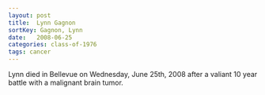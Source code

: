 ```yaml
---
layout: post
title:  Lynn Gagnon
sortKey: Gagnon, Lynn
date:   2008-06-25
categories: class-of-1976
tags: cancer
---
```

Lynn died in Bellevue on Wednesday, June 25th, 2008 after a valiant 10 year battle with a malignant brain tumor.
